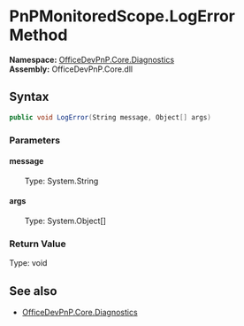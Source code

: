 # PnPMonitoredScope.LogError Method  
  

**Namespace:** [OfficeDevPnP.Core.Diagnostics](OfficeDevPnP.Core.Diagnostics.md)  
**Assembly:** OfficeDevPnP.Core.dll  
## Syntax
```C#
public void LogError(String message, Object[] args)
```
### Parameters
#### message  
&emsp;&emsp;Type: System.String  

#### args  
&emsp;&emsp;Type: System.Object[]  

### Return Value
Type: void  

## See also
- [OfficeDevPnP.Core.Diagnostics](OfficeDevPnP.Core.Diagnostics.md)
